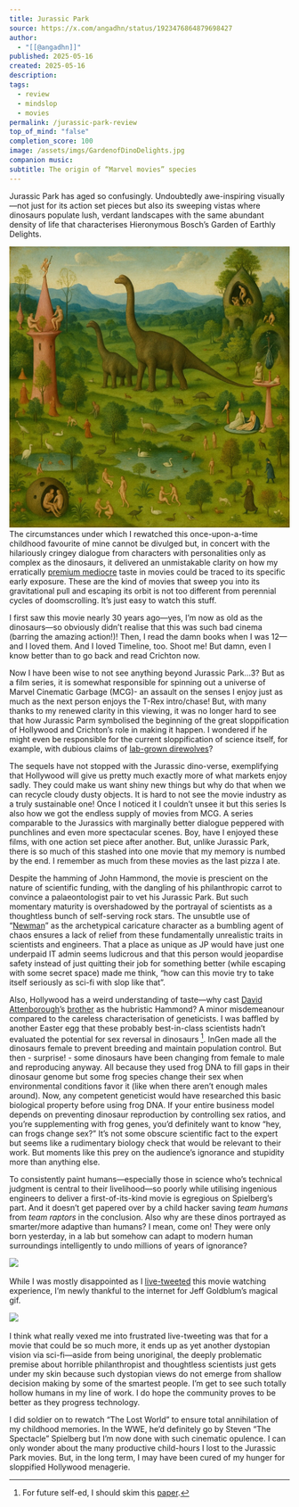 ```yaml
---
title: Jurassic Park
source: https://x.com/angadhn/status/1923476864879698427
author:
  - "[[@angadhn]]"
published: 2025-05-16
created: 2025-05-16
description:
tags:
  - review
  - mindslop
  - movies
permalink: /jurassic-park-review
top_of_mind: "false"
completion_score: 100
image: /assets/imgs/GardenofDinoDelights.jpg
companion music:
subtitle: The origin of “Marvel movies” species
---
```

Jurassic Park has aged so confusingly. Undoubtedly awe-inspiring visually—not just for its action set pieces but also its sweeping vistas where dinosaurs populate lush, verdant landscapes with the same abundant density of life that characterises Hieronymous Bosch’s Garden of Earthly Delights.

![Garden of Dino Delights](assets/imgs/GardenofDinoDelights.jpg)
The circumstances under which I rewatched this once-upon-a-time childhood favourite of mine cannot be divulged but, in concert with the hilariously cringey dialogue from characters with personalities only as complex as the dinosaurs, it delivered an unmistakable clarity on how my erratically [premium mediocre](https://www.ribbonfarm.com/2017/08/17/the-premium-mediocre-life-of-maya-millennial/) taste in movies could be traced to its specific early exposure. These are the kind of movies that sweep you into  its gravitational pull and escaping its orbit is not too different from perennial cycles of doomscrolling. It’s just easy to watch this stuff.

I first saw this movie nearly 30 years ago—yes, I’m now as old as the dinosaurs—so obviously didn’t realise that this was such bad cinema (barring the amazing action!)! Then, I read the damn books when I was 12—and I loved them. And I loved Timeline, too. Shoot me! But damn, even I know better than to go back and read Crichton now.

Now I have been wise to not see anything beyond Jurassic Park…3? But as a film series, it is somewhat responsible for spinning out a universe of Marvel Cinematic Garbage (MCG)- an assault on the senses I enjoy just as much as the next person enjoys the T-Rex intro/chase! But, with many thanks to my renewed clarity in this viewing, it was no longer hard to see that how Jurassic Parm symbolised the beginning of the great sloppification of Hollywood and Crichton’s role in making it happen. I wondered if he might even be responsible for the current sloppification of science itself, for example, with dubious claims of [lab-grown direwolves](https://bsky.app/profile/philipcball.bsky.social/post/3lprov46mp22x)?

The sequels have not stopped with the Jurassic dino-verse, exemplifying that Hollywood will give us pretty much exactly more of what markets enjoy sadly. They could make us want shiny new things but why do that when we can recycle cloudy dusty objects. It is hard to not see the movie industry as a truly sustainable one! Once I noticed it I couldn’t unsee it but this series Is also how we got the endless supply of movies from MCG. A series comparable to the Jurassics with marginally better dialogue peppered with punchlines and even more spectacular scenes. Boy, have I enjoyed these films, with one action set piece after another. But, unlike Jurassic Park, there is so much of this stashed into one movie that my memory is numbed by the end. I remember as much from these movies as the last pizza I ate.

Despite the hamming of John Hammond, the movie is prescient on the nature of scientific funding, with the dangling of his philanthropic carrot to convince a palaeontologist pair to vet his Jurassic Park. But such momentary maturity is overshadowed by the portrayal of scientists as a thoughtless bunch of self-serving rock stars. The unsubtle use of “[Newman](https://en.wikipedia.org/wiki/Newman_(Seinfeld))” as the archetypical caricature character as a bumbling agent of chaos ensures a lack of relief from these fundamentally unrealistic traits in scientists and engineers. That a place as unique as JP would have just one underpaid IT admin seems ludicrous and that this person would jeopardise safety instead of just quitting their job for something better (while escaping with some secret space) made me think, “how can this movie try to take itself seriously as sci-fi with slop like that”.

Also, Hollywood has a weird understanding of taste—why cast [David Attenborough]( https://en.m.wikipedia.org/wiki/David_Attenborough)’s [brother](https://en.m.wikipedia.org/wiki/Richard_Attenborough) as the hubristic Hammond? A minor misdemeanour compared to the careless characterisation of geneticists. I was baffled by another Easter egg that these probably best-in-class scientists hadn’t evaluated the potential for sex reversal in dinosaurs [^1]. InGen made all the dinosaurs female to prevent breeding and maintain population control. But then - surprise! - some dinosaurs have been changing from female to male and reproducing anyway.
All because they used frog DNA to fill gaps in their dinosaur genome but some frog species change their sex when environmental conditions favor it (like when there aren’t enough males around). Now, any competent geneticist would have researched this basic biological property before using frog DNA. If your entire business model depends on preventing dinosaur reproduction by controlling sex ratios, and you’re supplementing with frog genes, you’d definitely want to know “hey, can frogs change sex?” It’s not some obscure scientific fact to the expert but seems like a rudimentary biology check that would be relevant to their work. But moments like this prey on the audience’s ignorance and stupidity more than anything else.

To consistently paint humans—especially those in science who’s technical judgment is central to their livelihood—so poorly while utilising ingenious engineers to deliver a first-of-its-kind movie is egregious on Spielberg’s part. And it doesn’t get papered over by a child hacker saving *team humans* from *team raptors* in the conclusion. Also why are these dinos portrayed as smarter/more adaptive than humans? I mean, come on! They were only born yesterday, in a lab but somehow can adapt to modern human surroundings intelligently to undo millions of years of ignorance?

![](https://media2.giphy.com/media/n3CY3uu70L2f3KrciA/giphy.gif?cid=6c09b952ax3x9am13k2my3o0jlaj43psmjkjqs3p0xj3z52e&ep=v1_internal_gif_by_id&rid=giphy.gif&ct=g)

While I was mostly disappointed as I [live-tweeted](https://x.com/angadhn/status/1923452612453560732) this movie watching experience, I’m newly thankful to the internet for Jeff Goldblum’s magical gif.

![](https://media1.tenor.com/m/lt3lDXvsGbkAAAAd/jurassic.gif)

I think what really vexed me into frustrated live-tweeting was that for a movie that could be so much more, it ends up as yet another dystopian vision via sci-fi—aside from being unoriginal, the deeply problematic premise about horrible philanthropist and thoughtless scientists just gets under my skin because such dystopian views do not emerge from shallow decision making by some of the smartest people. I’m get to see such totally hollow humans in my line of work. I do hope the community proves to be better as they progress technology.

I did soldier on to rewatch “The Lost World” to ensure total annihilation of my childhood memories. In the WWE, he’d definitely go by Steven “The Spectacle” Spielberg but I’m now done with such cinematic opulence. I can only wonder about the many productive child-hours I lost to the Jurassic Park movies. But, in the long term, I may have been cured of my hunger for sloppified Hollywood menagerie. 

[^1]: For future self-ed, I should skim this [paper](https://www.cell.com/callback?red_uri=%2Fcurrent-biology%2Ffulltext%2FS0960-9822%252818%252931268-5&code=Uf58W0k7bBJ502VRMVhuPbRH-cOWcKMrilB_1L09&state=15857709121).
